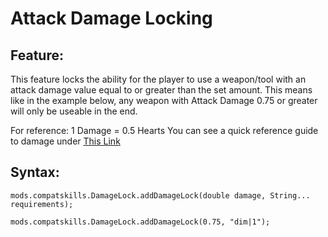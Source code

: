 # Attack Damage Locking

## Feature:
This feature locks the ability for the player to use a weapon/tool with an attack damage value equal to or greater than the set amount.
This means like in the example below, any weapon with Attack Damage 0.75 or greater will only be useable in the end.

For reference: 
1 Damage = 0.5 Hearts
You can see a quick reference guide to damage under [This Link](https://minecraft.gamepedia.com/Damage#Dealing_damage)

## Syntax:
```
mods.compatskills.DamageLock.addDamageLock(double damage, String... requirements);

mods.compatskills.DamageLock.addDamageLock(0.75, "dim|1");
```